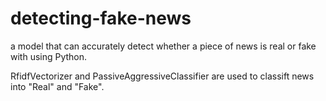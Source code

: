 # detecting-fake-news

a model that can accurately detect whether a piece of news is real or fake with using Python.

RfidfVectorizer and PassiveAggressiveClassifier are used to classift news into "Real" and "Fake".
